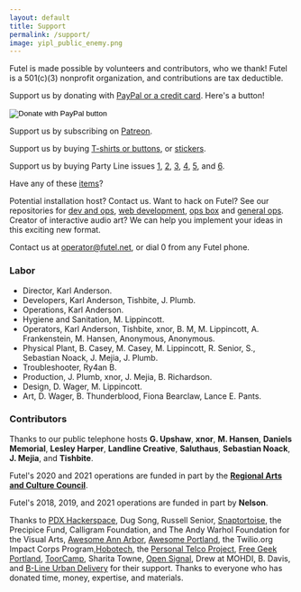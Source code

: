```yaml
---
layout: default
title: Support
permalink: /support/
image: yipl_public_enemy.png
---
```


Futel is made possible by volunteers and contributors, who we thank! Futel is a 501(c)(3) nonprofit organization, and contributions are tax deductible.

Support us by donating with [PayPal or a credit card](https://www.paypal.com/cgi-bin/webscr?cmd=_donations&business=futel%40pdxhs.org&item_name=Futel&currency_code=USD&source=url). Here's a button!

<form action="https://www.paypal.com/cgi-bin/webscr" method="post" target="_top">
<input type="hidden" name="cmd" value="_donations" />
<input type="hidden" name="business" value="futel@pdxhs.org" />
<input type="hidden" name="item_name" value="Futel" />
<input type="hidden" name="currency_code" value="USD" />
<input type="image" src="https://www.paypalobjects.com/en_US/i/btn/btn_donate_LG.gif" border="0" name="submit" title="PayPal - The safer, easier way to pay online!" alt="Donate with PayPal button" />
<img alt="" border="0" src="https://www.paypal.com/en_US/i/scr/pixel.gif" width="1" height="1" />
</form>

Support us by subscribing on [Patreon](http://patreon.com/futel).

Support us by buying [T-shirts or buttons](https://shop.spreadshirt.com/futel/), or [stickers](https://www.zazzle.com/store/futelco/products).

Support us by buying Party Line issues [1](https://microcosmpublishing.com/catalog/zines/8068), [2](https://microcosmpublishing.com/catalog/zines/8067), [3](https://microcosmpublishing.com/catalog/zines/9975), [4](https://microcosmpublishing.com/catalog/zines/10920), [5](https://microcosmpublishing.com/catalog/zines/13070), and [6](https://microcosmpublishing.com/catalog/zines/28431).

Have any of these [items](/wishlist)?

Potential installation host? Contact us. Want to hack on Futel? See our repositories for [dev and ops](https://github.com/kra/futel-installation), [web development](https://github.com/kra/futel.net), [ops box](https://github.com/kra/futel-substation) and [general ops](https://github.com/kra/futel). Creator of interactive audio art? We can help you implement your ideas in this exciting new format.

Contact us at <a href='mailto:operator@futel.net'>operator@futel.net</a>, or dial 0 from any Futel phone.

### Labor

- Director, Karl Anderson.
- Developers, Karl Anderson, Tishbite, J. Plumb.
- Operations, Karl Anderson.
- Hygiene and Sanitation, M. Lippincott.
- Operators, Karl Anderson, Tishbite, xnor, B. M, M. Lippincott, A. Frankenstein, M. Hansen, Anonymous, Anonymous.
- Physical Plant, B. Casey, M. Casey, M. Lippincott, R. Senior, S., Sebastian Noack, J. Mejia, J. Plumb.
- Troubleshooter, Ry4an B.
- Production, J. Plumb, xnor, J. Mejia, B. Richardson.
- Design, D. Wager, M. Lippincott.
- Art, D. Wager, B. Thunderblood, Fiona Bearclaw, Lance E. Pants.

### Contributors

Thanks to our public telephone hosts **G. Upshaw**, **xnor**, **M. Hansen**, **Daniels Memorial**, **Lesley Harper**, **Landline Creative**, **Saluthaus**, **Sebastian Noack**, **J. Mejia**, and **Tishbite**.

Futel's 2020 and 2021 operations are funded in part by the **[Regional Arts and Culture Council](http://racc.org/)**.

Futel's 2018, 2019, and 2021 operations are funded in part by **Nelson**.

Thanks to [PDX Hackerspace](http://pdxhackerspace.org/), Dug Song, Russell Senior, [Snaptortoise](https://snaptortoise.com), the Precipice Fund, Calligram Foundation, and The Andy Warhol Foundation for the Visual Arts, [Awesome Ann Arbor](http://a2awesome.org/), [Awesome Portland](http://awesomeportland.org/), the Twilio.org Impact Corps Program,[Hobotech](http://www.hobotech.org/), the [Personal Telco Project](https://personaltelco.net), [Free Geek Portland](http://www.freegeek.org/), [ToorCamp](http://toorcamp.toorcon.net/), Sharita Towne, [Open Signal](https://www.opensignalpdx.org/), Drew at MOHDI, B. Davis, and [B-Line Urban Delivery](http://b-linepdx.com/) for their support. Thanks to everyone who has donated time, money, expertise, and materials.
